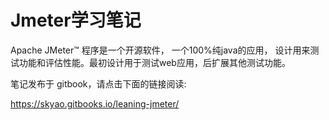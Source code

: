 # Jmeter学习笔记

Apache JMeter™ 程序是一个开源软件， 一个100%纯java的应用， 设计用来测试功能和评估性能。最初设计用于测试web应用，后扩展其他测试功能。

笔记发布于 gitbook，请点击下面的链接阅读:

https://skyao.gitbooks.io/leaning-jmeter/
